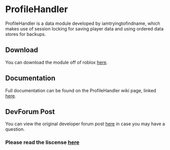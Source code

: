 # ProfileHandler

ProfileHandler is a data module developed by iamtryingtofindname, which makes use of session locking for saving player data and using ordered data stores for backups.

## Download
You can download the module off of roblox [here](https://www.roblox.com/library/6478371036/ProfileHandler).

## Documentation
Full documentation can be found on the ProfileHandler wiki page, linked [here](https://github.com/iamtryingtofindname/ProfileHandler/wiki).

## DevForum Post
You can view the original developer forum post [here]() in case you may have a question.

### Please read the liscense [here](https://github.com/iamtryingtofindname/ProfileHandler/blob/main/LISCENSE)
